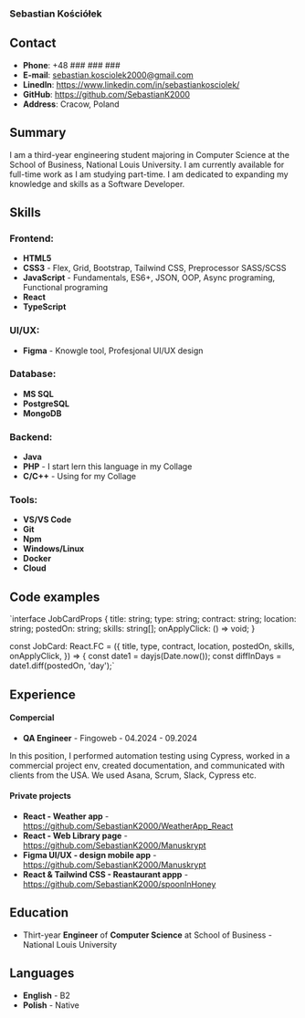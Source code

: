 ### Sebastian Kościółek

## Contact

- **Phone**: +48 ### ### ###
- **E-mail**: sebastian.kosciolek2000@gmail.com
- **Linedln**: https://www.linkedin.com/in/sebastiankosciolek/
- **GitHub**: https://github.com/SebastianK2000
- **Address**: Cracow, Poland

## Summary

I am a third-year engineering student majoring in Computer Science at the School of Business, National Louis University. I am currently available for full-time work as I am studying part-time. I am dedicated to expanding my knowledge and skills as a Software Developer.

## Skills

### Frontend: 

- **HTML5** 
- **CSS3** - Flex, Grid, Bootstrap, Tailwind CSS, Preprocessor SASS/SCSS
- **JavaScript** - Fundamentals, ES6+, JSON, OOP, Async programing, Functional programing
- **React**
- **TypeScript**

### UI/UX: 

- **Figma** - Knowgle tool, Profesjonal UI/UX design

### Database: 

- **MS SQL**
- **PostgreSQL**
- **MongoDB**

### Backend: 

- **Java**
- **PHP** - I start lern this language in my Collage
- **C/C++** - Using for my Collage

### Tools: 

- **VS/VS Code**
- **Git** 
- **Npm**
- **Windows/Linux**
- **Docker** 
- **Cloud**

## Code examples

`interface JobCardProps {
  title: string;
  type: string;
  contract: string;
  location: string;
  postedOn: string;
  skills: string[];
  onApplyClick: () => void;
}

const JobCard: React.FC<JobCardProps> = ({
  title,
  type,
  contract,
  location,
  postedOn,
  skills,
  onApplyClick,
}) => {
  const date1 = dayjs(Date.now());
  const diffInDays = date1.diff(postedOn, 'day');`

## Experience

#### Compercial

- **QA Engineer** - Fingoweb - 04.2024 - 09.2024
  
In this position, I performed automation testing using Cypress, worked in a commercial project env, created documentation, and communicated with clients from the USA. We used Asana, Scrum, Slack, Cypress etc.

#### Private projects 

- **React - Weather app** - https://github.com/SebastianK2000/WeatherApp_React
- **React - Web Library page** - https://github.com/SebastianK2000/Manuskrypt
- **Figma UI/UX - design mobile app** - https://github.com/SebastianK2000/Manuskrypt
- **React & Tailwind CSS - Reastaurant appp** - https://github.com/SebastianK2000/spoonInHoney

## Education 

- Thirt-year **Engineer** of **Computer Science** at 
  School of Business - National Louis University

## Languages 

- **English** - B2
- **Polish** - Native